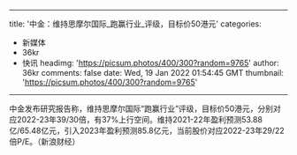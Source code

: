
---
title: '中金：维持思摩尔国际_跑赢行业_评级，目标价50港元'
categories: 
 - 新媒体
 - 36kr
 - 快讯
headimg: 'https://picsum.photos/400/300?random=9765'
author: 36kr
comments: false
date: Wed, 19 Jan 2022 01:54:45 GMT
thumbnail: 'https://picsum.photos/400/300?random=9765'
---

<div>   
中金发布研究报告称，维持思摩尔国际“跑赢行业”评级，目标价50港元，分别对应2022-23年39/30倍，有37%上行空间。维持2021-22年盈利预测53.88亿/65.48亿元，引入2023年盈利预测85.8亿元，当前股价对应2022-23年29/22倍P/E。（新浪财经）  
</div>
            